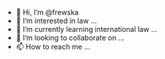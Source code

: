 - 👋 Hi, I’m @frewska
- 👀 I’m interested in law ...
- 🌱 I’m currently learning international law ...
- 💞️ I’m looking to collaborate on ...
- 📫 How to reach me ...

<!---
frewska/frewska is a ✨ special ✨ repository because its `README.md` (this file) appears on your GitHub profile.
You can click the Preview link to take a look at your changes.
--->
